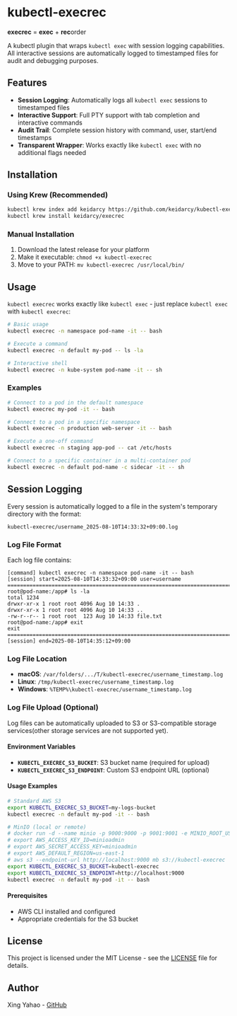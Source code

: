 # kubectl-execrec

**execrec** = **exec** + **rec**order

A kubectl plugin that wraps `kubectl exec` with session logging capabilities. All interactive sessions are automatically logged to timestamped files for audit and debugging purposes.

## Features

- **Session Logging**: Automatically logs all `kubectl exec` sessions to timestamped files
- **Interactive Support**: Full PTY support with tab completion and interactive commands
- **Audit Trail**: Complete session history with command, user, start/end timestamps
- **Transparent Wrapper**: Works exactly like `kubectl exec` with no additional flags needed

## Installation

### Using Krew (Recommended)

```bash
kubectl krew index add keidarcy https://github.com/keidarcy/kubectl-execrec.git
kubectl krew install keidarcy/execrec
```

### Manual Installation

1. Download the latest release for your platform
2. Make it executable: `chmod +x kubectl-execrec`
3. Move to your PATH: `mv kubectl-execrec /usr/local/bin/`

## Usage

`kubectl execrec` works exactly like `kubectl exec` - just replace `kubectl exec` with `kubectl execrec`:

```bash
# Basic usage
kubectl execrec -n namespace pod-name -it -- bash

# Execute a command
kubectl execrec -n default my-pod -- ls -la

# Interactive shell
kubectl execrec -n kube-system pod-name -it -- sh
```

### Examples

```bash
# Connect to a pod in the default namespace
kubectl execrec my-pod -it -- bash

# Connect to a pod in a specific namespace
kubectl execrec -n production web-server -it -- bash

# Execute a one-off command
kubectl execrec -n staging app-pod -- cat /etc/hosts

# Connect to a specific container in a multi-container pod
kubectl execrec -n default pod-name -c sidecar -it -- sh
```

## Session Logging

Every session is automatically logged to a file in the system's temporary directory with the format:

```
kubectl-execrec/username_2025-08-10T14:33:32+09:00.log
```

### Log File Format

Each log file contains:

```
[command] kubectl execrec -n namespace pod-name -it -- bash
[session] start=2025-08-10T14:33:32+09:00 user=username
================================================================================
root@pod-name:/app# ls -la
total 1234
drwxr-xr-x 1 root root 4096 Aug 10 14:33 .
drwxr-xr-x 1 root root 4096 Aug 10 14:33 ..
-rw-r--r-- 1 root root  123 Aug 10 14:33 file.txt
root@pod-name:/app# exit
exit
================================================================================
[session] end=2025-08-10T14:35:12+09:00
```

### Log File Location

- **macOS**: `/var/folders/.../T/kubectl-execrec/username_timestamp.log`
- **Linux**: `/tmp/kubectl-execrec/username_timestamp.log`
- **Windows**: `%TEMP%\kubectl-execrec/username_timestamp.log`

### Log File Upload (Optional)

Log files can be automatically uploaded to S3 or S3-compatible storage services(other storage services are not supported yet).

#### Environment Variables

- **`KUBECTL_EXECREC_S3_BUCKET`**: S3 bucket name (required for upload)
- **`KUBECTL_EXECREC_S3_ENDPOINT`**: Custom S3 endpoint URL (optional)

#### Usage Examples

```bash
# Standard AWS S3
export KUBECTL_EXECREC_S3_BUCKET=my-logs-bucket
kubectl execrec -n default my-pod -it -- bash
```

```bash
# MinIO (local or remote)
# docker run -d --name minio -p 9000:9000 -p 9001:9001 -e MINIO_ROOT_USER=minioadmin -e MINIO_ROOT_PASSWORD=minioadmin quay.io/minio/minio server /data --console-address ":9001"
# export AWS_ACCESS_KEY_ID=minioadmin
# export AWS_SECRET_ACCESS_KEY=minioadmin
# export AWS_DEFAULT_REGION=us-east-1
# aws s3 --endpoint-url http://localhost:9000 mb s3://kubectl-execrec
export KUBECTL_EXECREC_S3_BUCKET=kubectl-execrec
export KUBECTL_EXECREC_S3_ENDPOINT=http://localhost:9000
kubectl execrec -n default my-pod -it -- bash
```

#### Prerequisites

- AWS CLI installed and configured
- Appropriate credentials for the S3 bucket

## License

This project is licensed under the MIT License - see the [LICENSE](LICENSE) file for details.

## Author
Xing Yahao - [GitHub](https://github.com/keidarcy)
